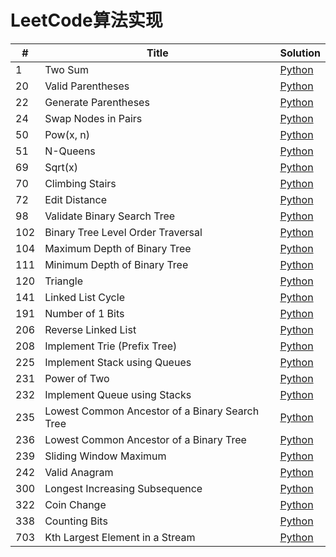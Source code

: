 # LeetCode算法实现
|  #  |  Title  | Solution |
| --- |  ---    | ---      |
|  1  |  Two Sum  | [Python](https://github.com/liangyuewei/LeetCode/blob/master/1.py) |
|  20 |  Valid Parentheses  | [Python](https://github.com/liangyuewei/LeetCode/blob/master/20.py) |
|  22 |  Generate Parentheses  | [Python](https://github.com/liangyuewei/LeetCode/blob/master/22.py) |
|  24 |  Swap Nodes in Pairs  | [Python](https://github.com/liangyuewei/LeetCode/blob/master/24.py) |
|  50 |  Pow(x, n)  | [Python](https://github.com/liangyuewei/LeetCode/blob/master/50.py) |
|  51 |  N-Queens  | [Python](https://github.com/liangyuewei/LeetCode/blob/master/51.py) |
|  69 |  Sqrt(x)  | [Python](https://github.com/liangyuewei/LeetCode/blob/master/69.py) | 
|  70 |  Climbing Stairs  | [Python](https://github.com/liangyuewei/LeetCode/blob/master/70.py) |
|  72 |  Edit Distance  | [Python](https://github.com/liangyuewei/LeetCode/blob/master/72.py) |
|  98 |  Validate Binary Search Tree  | [Python](https://github.com/liangyuewei/LeetCode/blob/master/98.py) | 
| 102 |  Binary Tree Level Order Traversal  | [Python](https://github.com/liangyuewei/LeetCode/blob/master/102.py) |
| 104 |  Maximum Depth of Binary Tree  | [Python](https://github.com/liangyuewei/LeetCode/blob/master/104.py) |
| 111 |  Minimum Depth of Binary Tree  | [Python](https://github.com/liangyuewei/LeetCode/blob/master/111.py) |
| 120 |  Triangle  |  [Python](https://github.com/liangyuewei/LeetCode/blob/master/120.py) |
| 141 |  Linked List Cycle  | [Python](https://github.com/liangyuewei/LeetCode/blob/master/141.py) |
| 191 |  Number of 1 Bits  | [Python](https://github.com/liangyuewei/LeetCode/blob/master/191.py) |
| 206 |  Reverse Linked List  | [Python](https://github.com/liangyuewei/LeetCode/blob/master/206.py) |
| 208 |  Implement Trie (Prefix Tree)  | [Python](https://github.com/liangyuewei/LeetCode/blob/master/208.py) |
| 225 |  Implement Stack using Queues  | [Python](https://github.com/liangyuewei/LeetCode/blob/master/225.py) | 
| 231 |  Power of Two  | [Python](https://github.com/liangyuewei/LeetCode/blob/master/231.py) |
| 232 |  Implement Queue using Stacks  | [Python](https://github.com/liangyuewei/LeetCode/blob/master/232.py) | 
| 235 |  Lowest Common Ancestor of a Binary Search Tree  | [Python](https://github.com/liangyuewei/LeetCode/blob/master/235.py) |
| 236 |  Lowest Common Ancestor of a Binary Tree  | [Python](https://github.com/liangyuewei/LeetCode/blob/master/236.py) |
| 239 |  Sliding Window Maximum  | [Python](https://github.com/liangyuewei/LeetCode/blob/master/239.py) |
| 242 |  Valid Anagram  | [Python](https://github.com/liangyuewei/LeetCode/blob/master/242.py) |
| 300 |  Longest Increasing Subsequence  | [Python](https://github.com/liangyuewei/LeetCode/blob/master/300.py) |
| 322 |  Coin Change  | [Python](https://github.com/liangyuewei/LeetCode/blob/master/322.py) |
| 338 |  Counting Bits  | [Python](https://github.com/liangyuewei/LeetCode/blob/master/338.py) |
| 703 |  Kth Largest Element in a Stream  | [Python](https://github.com/liangyuewei/LeetCode/blob/master/703.py) |
